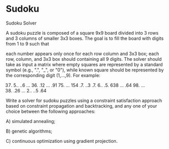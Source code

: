 # Sudoku
Sudoku Solver

A sudoku puzzle is composed of a square 9x9 board divided into 3 rows and 3 columns of smaller 3x3 boxes. The goal is to fill the board with digits from 1 to 9 such that

each number appears only once for each row column and 3x3 box;
each row, column, and 3x3 box should containing all 9 digits.
The solver should take as input a matrix where empty squares are represented by a standard symbol (e.g., ".", "_", or "0"), while known square should be represented by the corresponding digit (1,...,9). For example:

37. 5.. ..6
... 36. .12
... .91 75.
... 154 .7.
..3 .7. 6..
.5. 638 ...
.64 98. ...
59. .26 ...
2.. ..5 .64

Write a solver for sudoku puzzles using a constraint satisfaction approach based on constraint propagation and backtracking, and any one of your choice between the following approaches:

A) simulated annealing;

B) genetic algorithms;

C) continuous optimization using gradient projection.
